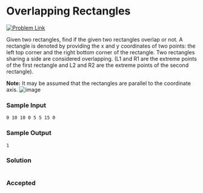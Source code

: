 # Overlapping Rectangles

[![Problem Link](https://img.shields.io/badge/GeeksforGeeks-298D46?style=for-the-badge&logo=geeksforgeeks&logoColor=white)](https://practice.geeksforgeeks.org/problems/overlapping-rectangles1924/1/)

Given two rectangles, find if the given two rectangles overlap or not. A rectangle is denoted by providing the x and y coordinates of two points: the left top corner and the right bottom corner of the rectangle. Two rectangles sharing a side are considered overlapping. (L1 and R1 are the extreme points of the first rectangle and L2 and R2 are the extreme points of the second rectangle).

**Note:** It may be assumed that the rectangles are parallel to the coordinate axis.
![image](https://user-images.githubusercontent.com/44930179/147873497-c32af86c-7ec6-414a-9b17-96cd24f0485d.png)

### Sample Input
```
0 10 10 0 5 5 15 0
```
### Sample Output
```
1
```

### Solution
```cpp

```

### Accepted
